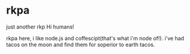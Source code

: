 # rkpa
just another rkp
Hi humans!

rkpa here, i like node.js and coffescipt(that's what i'm node of!).
i've had tacos on the moon and find them for soperior to earth tacos.
